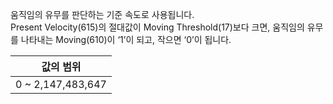 움직임의 유무를 판단하는 기준 속도로 사용됩니다.  
Present Velocity(615)의 절대값이 Moving Threshold(17)보다 크면, 움직임의 유무를 나타내는 Moving(610)이 ‘1’이 되고, 작으면 ‘0’이 됩니다.

|값의 범위|
| :---: |
|0 ~ 2,147,483,647|
